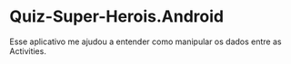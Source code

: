 # Quiz-Super-Herois.Android
Esse aplicativo me ajudou a entender como manipular os dados entre as  Activities.
